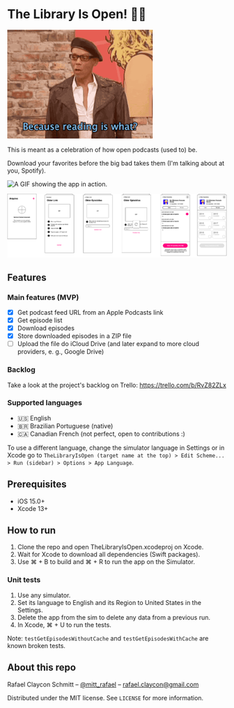 # The Library Is Open! 💃🏼

![A GIF of RuPaul Charles saying: Because reading is what? Fundamental!](TheLibraryIsOpen/Resources/reading-is-fundamental.gif)

This is meant as a celebration of how open podcasts (used to) be.

Download your favorites before the big bad takes them (I'm talking about at you, Spotify).

![A GIF showing the app in action.](TheLibraryIsOpen/Resources/main-flow.gif)

![Prototype: 6 screens one beside the other showing the app's main flow, from an empty screen with no podcasts to the episode list from a link informed by the user.](TheLibraryIsOpen/Resources/prototype.png)

## Features

### Main features (MVP)

- [x] Get podcast feed URL from an Apple Podcasts link
- [x] Get episode list
- [x] Download episodes
- [x] Store downloaded episodes in a ZIP file
- [ ] Upload the file do iCloud Drive (and later expand to more cloud providers, e. g., Google Drive)

### Backlog

Take a look at the project's backlog on Trello: https://trello.com/b/RvZ82ZLx

### Supported languages

- 🇺🇸 English
- 🇧🇷 Brazilian Portuguese (native)
- 🇨🇦 Canadian French (not perfect, open to contributions :)

To use a different language, change the simulator language in Settings or in Xcode go to `TheLibraryIsOpen (target name at the top) > Edit Scheme... > Run (sidebar) > Options > App Language`.

## Prerequisites

- iOS 15.0+
- Xcode 13+

## How to run

1. Clone the repo and open TheLibraryIsOpen.xcodeproj on Xcode.
1. Wait for Xcode to download all dependencies (Swift packages).
1. Use ⌘ + B to build and ⌘ + R to run the app on the Simulator.

### Unit tests

1. Use any simulator.
1. Set its language to English and its Region to United States in the Settings.
1. Delete the app from the sim to delete any data from a previous run.
1. In Xcode, ⌘ + U to run the tests.

Note: `testGetEpisodesWithoutCache` and `testGetEpisodesWithCache` are known broken tests.

## About this repo

Rafael Claycon Schmitt – [@mitt_rafael](https://twitter.com/mitt_rafael) – rafael.claycon@gmail.com

Distributed under the MIT license. See ``LICENSE`` for more information.
